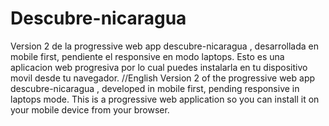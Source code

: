 # Descubre-nicaragua
Version 2 de la progressive web app descubre-nicaragua , desarrollada en mobile first, pendiente el responsive en modo laptops. Esto es una aplicacion web progresiva por lo cual puedes instalarla en tu dispositivo movil desde tu navegador.
//English
Version 2 of the progressive web app descubre-nicaragua , developed in mobile first, pending responsive in laptops mode.  This is a progressive web application so you can install it on your mobile device from your browser.
